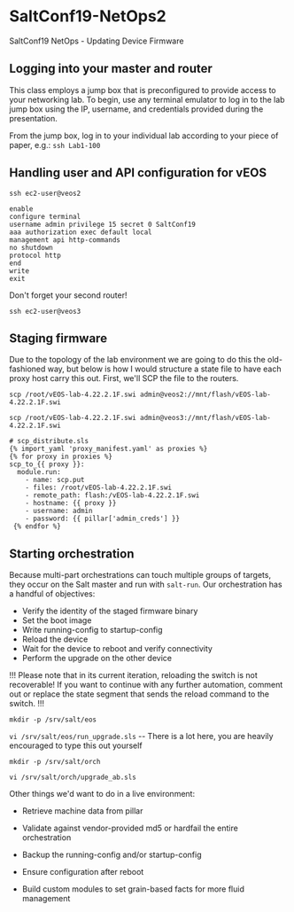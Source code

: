 # SaltConf19-NetOps2
SaltConf19 NetOps - Updating Device Firmware

## Logging into your master and router

This class employs a jump box that is preconfigured to provide access to your networking lab.  To begin, use any terminal emulator to log in to the lab jump box using the IP, username, and credentials provided during the presentation.

From the jump box, log in to your individual lab according to your piece of paper, e.g.:
`ssh Lab1-100`

## Handling user and API configuration for vEOS

`ssh ec2-user@veos2`

```
enable
configure terminal
username admin privilege 15 secret 0 SaltConf19
aaa authorization exec default local
management api http-commands
no shutdown
protocol http
end
write
exit
```

Don't forget your second router!

`ssh ec2-user@veos3`

## Staging firmware
Due to the topology of the lab environment we are going to do this the old-fashioned way, but below is how I would structure a state file to have each proxy host carry this out.
First, we'll SCP the file to the routers.

`scp /root/vEOS-lab-4.22.2.1F.swi admin@veos2://mnt/flash/vEOS-lab-4.22.2.1F.swi`

`scp /root/vEOS-lab-4.22.2.1F.swi admin@veos3://mnt/flash/vEOS-lab-4.22.2.1F.swi`

```
# scp_distribute.sls
{% import_yaml 'proxy_manifest.yaml' as proxies %}
{% for proxy in proxies %}
scp_to_{{ proxy }}:
  module.run:
    - name: scp.put
    - files: /root/vEOS-lab-4.22.2.1F.swi
    - remote_path: flash:/vEOS-lab-4.22.2.1F.swi
    - hostname: {{ proxy }}
    - username: admin
    - password: {{ pillar['admin_creds'] }}
 {% endfor %}
 ```

## Starting orchestration
Because multi-part orchestrations can touch multiple groups of targets, they occur on the Salt master and run with `salt-run`.  Our orchestration has a handful of objectives:

- Verify the identity of the staged firmware binary
- Set the boot image
- Write running-config to startup-config
- Reload the device
- Wait for the device to reboot and verify connectivity
- Perform the upgrade on the other device

!!! Please note that in its current iteration, reloading the switch is not recoverable!  If you want to continue with any further automation, comment out or replace the state segment that sends the reload command to the switch. !!!

`mkdir -p /srv/salt/eos`

`vi /srv/salt/eos/run_upgrade.sls` -- There is a lot here, you are heavily encouraged to type this out yourself

`mkdir -p /srv/salt/orch`

`vi /srv/salt/orch/upgrade_ab.sls`

Other things we'd want to do in a live environment:
- Retrieve machine data from pillar
- Validate against vendor-provided md5 or hardfail the entire orchestration
- Backup the running-config and/or startup-config
- Ensure configuration after reboot

- Build custom modules to set grain-based facts for more fluid management
